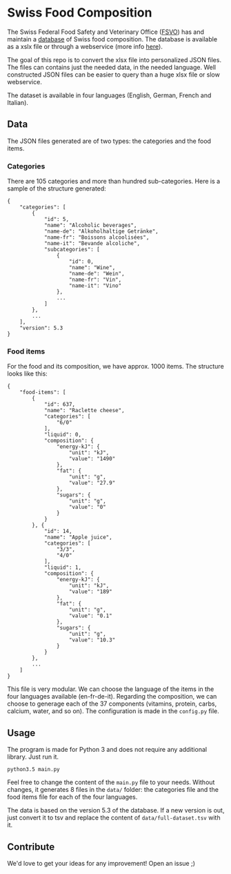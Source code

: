 Swiss Food Composition
======================

The Swiss Federal Food Safety and Veterinary Office ([FSVO](https://www.blv.admin.ch/blv/en/home.html)) has and maintain a [database](http://www.valeursnutritives.ch) of Swiss food composition. The database is available as a xslx file or through a webservice (more info [here](http://www.valeursnutritives.ch/request?xml=MessageData&xml=MetaData&xsl=Download&lan=en&pageKey=Start)).

The goal of this repo is to convert the xlsx file into personalized JSON files. The files can contains just the needed data, in the needed language. Well constructed JSON files can be easier to query than a huge xlsx file or slow webservice.

The dataset is available in four languages (English, German, French and Italian).


Data
----

The JSON files generated are of two types: the categories and the food items.

### Categories

There are 105 categories and more than hundred sub-categories. Here is a sample of the structure generated:

    {
        "categories": [
            {
                "id": 5,
                "name": "Alcoholic beverages",
                "name-de": "Alkoholhaltige Getränke",
                "name-fr": "Boissons alcoolisées",
                "name-it": "Bevande alcoliche",
                "subcategories": [
                    {
                        "id": 0,
                        "name": "Wine",
                        "name-de": "Wein",
                        "name-fr": "Vin",
                        "name-it": "Vino"
                    },
                    ...
                ]
            },
            ...
        ],
        "version": 5.3
    }


### Food items

For the food and its composition, we have approx. 1000 items. The structure looks like this:

    {
        "food-items": [
            {
                "id": 637,
                "name": "Raclette cheese",
                "categories": [
                    "6/0"
                ],
                "liquid": 0,
                "composition": {
                    "energy-kJ": {
                        "unit": "kJ",
                        "value": "1490"
                    },
                    "fat": {
                        "unit": "g",
                        "value": "27.9"
                    },
                    "sugars": {
                        "unit": "g",
                        "value": "0"
                    }
                }
            }, {
                "id": 14,
                "name": "Apple juice",
                "categories": [
                    "3/3",
                    "4/0"
                ],
                "liquid": 1,
                "composition": {
                    "energy-kJ": {
                        "unit": "kJ",
                        "value": "189"
                    },
                    "fat": {
                        "unit": "g",
                        "value": "0.1"
                    },
                    "sugars": {
                        "unit": "g",
                        "value": "10.3"
                    }
                }
            },
            ...
        ]
    }

This file is very modular. We can choose the language of the items in the four languages available (en-fr-de-it). Regarding the composition, we can choose to generage each of the 37 components (vitamins, protein, carbs, calcium, water, and so on). The configuration is made in the `config.py` file.


Usage
-----

The program is made for Python 3 and does not require any additional library. Just run it.

	python3.5 main.py

Feel free to change the content of the `main.py` file to your needs. Without changes, it generates 8 files in the `data/` folder: the categories file and the food items file for each of the four languages.

The data is based on the version 5.3 of the database. If a new version is out, just convert it to tsv and replace the content of `data/full-dataset.tsv` with it.


Contribute
----------

We'd love to get your ideas for any improvement! Open an issue ;)
